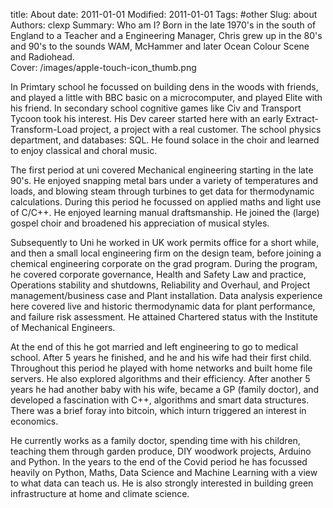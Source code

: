 title: About
date: 2011-01-01
Modified: 2011-01-01
Tags: #other
Slug: about
Authors: clexp
Summary: Who am I?
Born in the late 1970's in the south of England to a Teacher and a  Engineering Manager, Chris grew up in the 80's and 90's to the sounds WAM, McHammer and later Ocean Colour Scene and Radiohead.  
Cover: /images/apple-touch-icon_thumb.png


In Primtary school he focussed on building dens in the woods with friends, and played a little with BBC basic on a microcomputer, and played Elite with his friend.  In secondary school  cognitive games like Civ and Transport Tycoon took his interest. His Dev career started here with an early Extract-Transform-Load project, a project with a real customer.  The school physics department, and databases: SQL. He found solace in the choir and learned to enjoy classical and choral music. 

The first period at uni covered Mechanical engineering starting in the late 90's. He enjoyed snapping metal bars under a variety of temperatures and loads, and blowing steam through turbines to get data for thermodynamic calculations.  During this period he focussed on applied maths and light use of C/C++.  He enjoyed learning manual draftsmanship. He joined the (large) gospel choir and broadened his appreciation of musical styles.

Subsequently to Uni he worked in UK work permits office for a short while, and then a small local engineering firm on the design team, before joining a chemical engineering corporate on the grad program. During the program, he covered corporate governance, Health and Safety Law and practice, Operations stability and shutdowns, Reliability and Overhaul, and Project management/business case and Plant installation.  Data analysis experience here covered live and historic thermodynamic data for plant performance, and failure risk assessment.  He attained Chartered status with the Institute of Mechanical Engineers.  

At the end of this he got married and left engineering to go to medical school. After 5 years he finished, and he and his wife had their first child.  Throughout this period he played with home networks and built home file servers.  He also explored algorithms and their efficiency. After another 5 years he had another baby with his wife, became a GP (family doctor), and developed a fascination with C++, algorithms and smart data structures.  There was a brief foray into bitcoin, which inturn triggered an interest in economics.  

He currently works as a family doctor, spending time with his children, teaching them through garden produce, DIY woodwork projects, Arduino and Python.  In the years to the end of the Covid period he has focussed heavily on Python, Maths, Data Science and Machine Learning with a view to what data can teach us.  He is also strongly interested in building green infrastructure at home and climate science.  